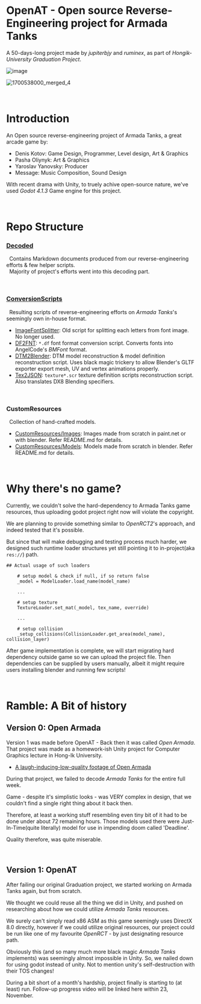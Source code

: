 # OpenAT - Open source Reverse-Engineering project for Armada Tanks

A 50-days-long project made by *jupiterbjy* and *ruminex*, as part of *Hongik-University Graduation Project*.

![image](https://github.com/jupiterbjy/OpenAT/assets/26041217/cf9d34c0-dd60-46c7-b0e7-30aeac4288a5)

![1700538000_merged_4](https://github.com/jupiterbjy/OpenAT/assets/26041217/cee7b4c8-a0a0-4c72-8e7d-cac9e159cac2)

<br>

# Introduction

An Open source reverse-engineering project of Armada Tanks, a great arcade game by:

- Denis Kotov: Game Design, Programmer, Level design, Art & Graphics
- Pasha Oliynyk: Art & Graphics
- Yaroslav Yanovsky: Producer
- Message: Music Composition, Sound Design

With recent drama with Unity, to truely achive open-source nature, we've used *Godot 4.1.3*  Game engine for this project.

<br>

# Repo Structure

### [Decoded](Decoded)

&nbsp;&nbsp;Contains Markdown documents produced from our reverse-engineering efforts & few helper scripts.  
&nbsp;&nbsp;Majority of project's efforts went into this decoding part.

<br>

### [ConversionScripts](ConversionScripts)

&nbsp;&nbsp;Resulting scripts of reverse-engineering efforts on *Armada Tanks*'s seemingly own in-house format.

- [ImageFontSplitter](ConversionScripts/ImageFontSplitter): Old script for splitting each letters from font image. No longer used.
- [DF2FNT](ConversionScripts/DF2FNT): `*.df` font format conversion script. Converts fonts into AngelCode's *BMFont* format.
- [DTM2Blender](ConversionScripts/DTM2Blender): DTM model reconstruction & model definition reconstruction script. Uses black magic trickery to allow Blender's GLTF exporter export mesh, UV and vertex animations properly.
- [Tex2JSON](ConversionScripts/Tex2JSON): `texture*.scr` texture definition scripts reconstruction script. Also translates DX8 Blending specifiers.  

<br>

### CustomResources

&nbsp;&nbsp;Collection of hand-crafted models.

- [CustomResources/Images](CustomResources/Images): Images made from scratch in paint.net or with blender. Refer README.md for details.
- [CustomResources/Models](CustomResources/Models): Models made from scratch in blender. Refer README.md for details.


<br>

# Why there's no game?

Currently, we couldn't solve the hard-dependency to Armada Tanks game resources, thus uploading godot project right now will violate the copyright.

We are planning to provide something similar to *OpenRCT2*'s approach, and indeed tested that it's possible.

But since that will make debugging and testing process much harder, we designed such runtime loader structures yet
still pointing it to in-project(aka `res://`) path.


```gdscript
## Actual usage of such loaders

    # setup model & check if null, if so return false
    _model = ModelLoader.load_name(model_name)
    
    ...
    
    # setup texture
    TextureLoader.set_mat(_model, tex_name, override)

    ...

    # setup collision
    _setup_collisions(CollisionLoader.get_area(model_name), collision_layer)
```


After game implementation is complete, we will start migrating hard dependency outside game so we can upload the project file.
Then dependencies can be supplied by users manually, albeit it might require users installing blender and running few scripts!


<br>

# Ramble: A Bit of history

## Version 0: Open Armada

Version 1 was made before OpenAT - Back then it was called *Open Armada*.
That project was made as a homework-ish Unity project for Computer Graphics lecture in Hong-Ik University.

- [A laugh-inducing-low-quality footage of Open Armada](https://youtu.be/y9SxrjWGQ5Y)

During that project, we failed to decode *Armada Tanks* for the entire full week.

Game - despite it's simplistic looks - was VERY complex in design,
that we couldn't find a single right thing about it back then.

Therefore, at least a working stuff resembling even tiny bit of it had to be done under about 72 remaining hours.
Those models used there were Just-In-Time(quite literally) model for use in impending doom called 'Deadline'.

Quality therefore, was quite miserable.

<br>

## Version 1: OpenAT

After failing our original Graduation project, we started working on Armada Tanks again, but from scratch.

We thought we could reuse all the thing we did in Unity, and pushed on researching about how we could utilize
*Armada Tanks* resources.

We surely can't simply read x86 ASM as this game seemingly uses DirectX 8.0 directly, however if we could utilize
original resources, our project could be run like one of my favourite *OpenRCT* - by just designating resource path.

Obviously this (and so many much more black magic *Armada Tanks* implements) was seemingly almost impossible in Unity.
So, we nailed down for using godot instead of unity. Not to mention unity's self-destruction with their TOS changes!

During a bit short of a month's hardship, project finally is starting to (at least) run.
Follow-up progress video will be linked here within 23, November.  
